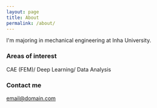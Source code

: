 ```yaml
---
layout: page
title: About
permalink: /about/
---
```


I'm majoring in mechanical engineering at Inha University.

### Areas of interest
CAE (FEM)/ Deep Learning/ Data Analysis


### Contact me

[email@domain.com](mailto:5cow@naver.com)
